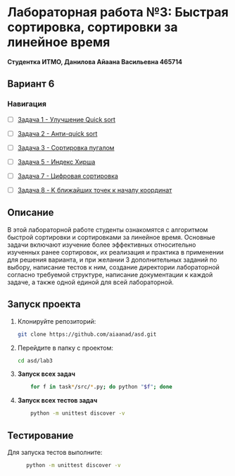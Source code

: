 # Лабораторная работа №3: Быстрая сортировка, сортировки за линейное время

**Студентка ИТМО,  Данилова Айаана Васильевна  465714**  
## Вариант 6
### Навигация

- [ ] [Задача 1 - Улучшение Quick sort](task1)
- [ ] [Задача 2 - Анти-quick sort](task2)
- [ ] [Задача 3 - Сортировка пугалом](task3)
- [ ] [Задача 5 - Индекс Хирша](task5)
- [ ] [Задача 7 - Цифровая сортировка](task7)
- [ ] [Задача 8 - K ближайших точек к началу координат](task8)


## Описание
В этой лабораторной работе студенты ознакомятся с алгоритмом быстрой сортировки и сортировками за линейное время. 
Основные задачи включают изучение более эффективных относительно изученных ранее сортировок, их реализация и практика в применении для решения варианта, и при желании 3 дополнительных заданий по выбору, написание тестов к ним, создание директории лабораторной согласно требуемой структуре, написание документации к каждой задаче, а также одной единой для всей лабораторной. 


## Запуск проекта
1. Клонируйте репозиторий:
   ```bash
   git clone https://github.com/aiaanad/asd.git
   ```
2. Перейдите в папку с проектом:
   ```bash
   cd asd/lab3
   ```
3. **Запуск всех задач**
    ```bash
        for f in task*/src/*.py; do python "$f"; done

4. **Запуск всех тестов задач**
    ```bash
        python -m unittest discover -v

## Тестирование
Для запуска тестов выполните:
```bash
      python -m unittest discover -v
```